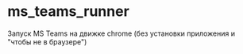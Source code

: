 # ms_teams_runner
Запуск MS Teams на движке chrome (без установки приложения и "чтобы не в браузере")

